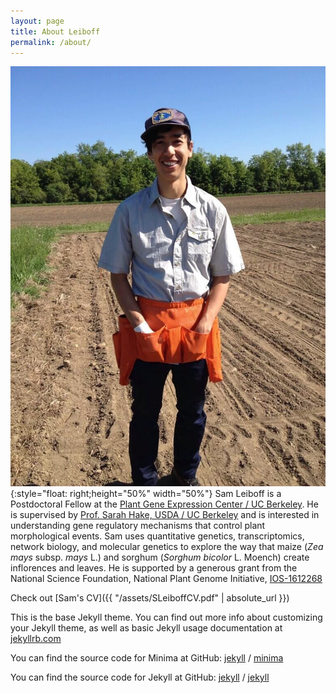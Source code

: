 ```yaml
---
layout: page
title: About Leiboff
permalink: /about/
---
```


![alt text][sam]{:style="float: right;height="50%" width="50%"} Sam Leiboff is a Postdoctoral Fellow at the [Plant Gene Expression Center / UC Berkeley](http://pgec.berkeley.edu/).
He is supervised by [Prof. Sarah Hake, USDA / UC Berkeley](http://pgec.berkeley.edu/shake) and is interested in
understanding gene regulatory mechanisms that control plant morphological events.
Sam uses quantitative genetics, transcriptomics, network biology, and molecular genetics to explore the way that maize (*Zea mays* subsp. *mays* L.) and sorghum (*Sorghum bicolor* L. Moench) create inflorences and leaves. He is supported by a generous grant from the National Science Foundation, National Plant Genome Initiative, [IOS-1612268](https://www.nsf.gov/awardsearch/showAward?AWD_ID=1612268)

Check out [Sam's CV]({{ "/assets/SLeiboffCV.pdf" | absolute_url }})




[sam]: /assets/sam.jpg "Sam Leiboff, Maize geneticist"


This is the base Jekyll theme. You can find out more info about customizing your Jekyll theme, as well as basic Jekyll usage documentation at [jekyllrb.com](https://jekyllrb.com/)

You can find the source code for Minima at GitHub:
[jekyll][jekyll-organization] /
[minima](https://github.com/jekyll/minima)

You can find the source code for Jekyll at GitHub:
[jekyll][jekyll-organization] /
[jekyll](https://github.com/jekyll/jekyll)


[jekyll-organization]: https://github.com/jekyll
